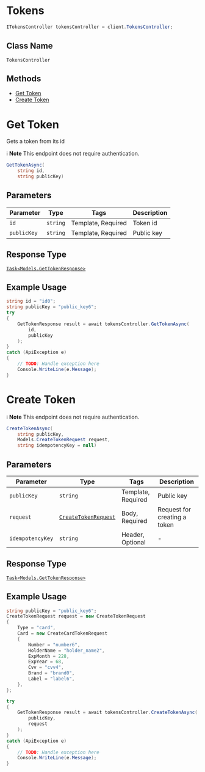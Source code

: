# Tokens

```csharp
ITokensController tokensController = client.TokensController;
```

## Class Name

`TokensController`

## Methods

* [Get Token](../../doc/controllers/tokens.md#get-token)
* [Create Token](../../doc/controllers/tokens.md#create-token)


# Get Token

Gets a token from its id

:information_source: **Note** This endpoint does not require authentication.

```csharp
GetTokenAsync(
    string id,
    string publicKey)
```

## Parameters

| Parameter | Type | Tags | Description |
|  --- | --- | --- | --- |
| `id` | `string` | Template, Required | Token id |
| `publicKey` | `string` | Template, Required | Public key |

## Response Type

[`Task<Models.GetTokenResponse>`](../../doc/models/get-token-response.md)

## Example Usage

```csharp
string id = "id0";
string publicKey = "public_key6";
try
{
    GetTokenResponse result = await tokensController.GetTokenAsync(
        id,
        publicKey
    );
}
catch (ApiException e)
{
    // TODO: Handle exception here
    Console.WriteLine(e.Message);
}
```


# Create Token

:information_source: **Note** This endpoint does not require authentication.

```csharp
CreateTokenAsync(
    string publicKey,
    Models.CreateTokenRequest request,
    string idempotencyKey = null)
```

## Parameters

| Parameter | Type | Tags | Description |
|  --- | --- | --- | --- |
| `publicKey` | `string` | Template, Required | Public key |
| `request` | [`CreateTokenRequest`](../../doc/models/create-token-request.md) | Body, Required | Request for creating a token |
| `idempotencyKey` | `string` | Header, Optional | - |

## Response Type

[`Task<Models.GetTokenResponse>`](../../doc/models/get-token-response.md)

## Example Usage

```csharp
string publicKey = "public_key6";
CreateTokenRequest request = new CreateTokenRequest
{
    Type = "card",
    Card = new CreateCardTokenRequest
    {
        Number = "number6",
        HolderName = "holder_name2",
        ExpMonth = 228,
        ExpYear = 68,
        Cvv = "cvv4",
        Brand = "brand0",
        Label = "label6",
    },
};

try
{
    GetTokenResponse result = await tokensController.CreateTokenAsync(
        publicKey,
        request
    );
}
catch (ApiException e)
{
    // TODO: Handle exception here
    Console.WriteLine(e.Message);
}
```

